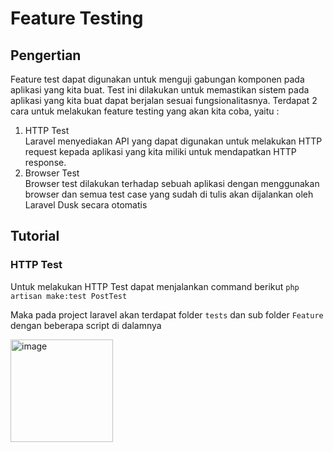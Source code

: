 # Feature Testing
## Pengertian
Feature test dapat digunakan untuk menguji gabungan komponen pada aplikasi yang kita buat. Test ini dilakukan untuk memastikan sistem pada aplikasi yang kita buat dapat berjalan sesuai fungsionalitasnya. Terdapat 2 cara untuk melakukan feature testing yang akan kita coba, yaitu :
1. HTTP Test </br>
   Laravel menyediakan API yang dapat digunakan untuk melakukan HTTP request kepada aplikasi yang kita miliki untuk mendapatkan HTTP response.
2. Browser Test </br>
   Browser test dilakukan terhadap sebuah aplikasi dengan menggunakan browser dan semua test case yang sudah di tulis akan dijalankan oleh Laravel Dusk secara otomatis
   

## Tutorial
### HTTP Test
Untuk melakukan HTTP Test dapat menjalankan command berikut
```php artisan make:test PostTest```

Maka pada project laravel akan terdapat folder `tests` dan sub folder `Feature` dengan beberapa script di dalamnya

<img width="164" alt="image" src="https://user-images.githubusercontent.com/75319371/168455939-ce12cd21-657b-473c-9511-665af528faf7.png">

